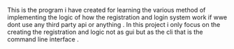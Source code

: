 This is the program i have created for learning the various method of implementing the logic of how the registration and login system work if wwe dont use any third party api or anything .
In this project i only focus on the creating the registration and logic not as gui but as the cli that is the command line interface .
